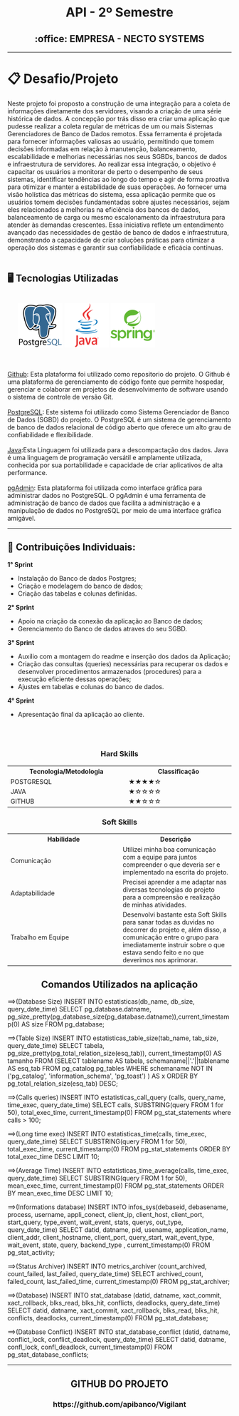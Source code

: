 <h1 align="center"> API -  2º Semestre</h1>
<h2 align="center">:office: EMPRESA - NECTO SYSTEMS</h2>


----------------------------------------------------------------------------------------------------------------------------------------------------------------------------------

# :clipboard: Desafio/Projeto
Neste projeto foi proposto a construção de uma integração para a coleta de informações diretamente dos servidores, visando a criação de uma série histórica de dados. A concepção por trás disso era criar uma aplicação que pudesse realizar a coleta regular de métricas de um ou mais Sistemas Gerenciadores de Banco de Dados remotos. Essa ferramenta é projetada para fornecer informações valiosas ao usuário, permitindo que tomem decisões informadas em relação à manutenção, balanceamento, escalabilidade e melhorias necessárias nos seus SGBDs, bancos de dados e infraestrutura de servidores.
Ao realizar essa integração, o objetivo é capacitar os usuários a monitorar de perto o desempenho de seus sistemas, identificar tendências ao longo do tempo e agir de forma proativa para otimizar e manter a estabilidade de suas operações. Ao fornecer uma visão holística das métricas do sistema, essa aplicação permite que os usuários tomem decisões fundamentadas sobre ajustes necessários, sejam eles relacionados a melhorias na eficiência dos bancos de dados, balanceamento de carga ou mesmo escalonamento da infraestrutura para atender às demandas crescentes.
Essa iniciativa reflete um entendimento avançado das necessidades de gestão de banco de dados e infraestrutura, demonstrando a capacidade de criar soluções práticas para otimizar a operação dos sistemas e garantir sua confiabilidade e eficácia contínuas.
<br></br>
## :desktop_computer: Tecnologias Utilizadas
<ul>
<div style="display: inline_block"><br> 
 <img src="https://github.com/devicons/devicon/blob/master/icons/postgresql/postgresql-original-wordmark.svg" width="100" height="100"/>
 <img src="https://raw.githubusercontent.com/devicons/devicon/1119b9f84c0290e0f0b38982099a2bd027a48bf1/icons/java/java-original-wordmark.svg" width="100"    height="100" />
 <img src="https://github.com/devicons/devicon/blob/master/icons/spring/spring-original-wordmark.svg" width="100" height="100" />
 
</div>
</ul>


 <br></br>
 <a href="https://github.com">Github</a>: Esta plataforma foi utilizado como repositorio do projeto. O Github é uma plataforma de gerenciamento de código fonte que permite hospedar, gerenciar e colaborar em projetos de desenvolvimento de software usando o sistema de controle de versão Git.
<br></br>
<a href="https://www.postgresql.org">PostgreSQL</a>: Este sistema foi utilizado como Sistema Gerenciador de Banco de Dados (SGBD) do projeto. O PostgreSQL é um sistema de gerenciamento de banco de dados relacional de código aberto que oferece um alto grau de confiabilidade e flexibilidade.
<br></br>
<a href="https://www.java.com">Java</a>:Esta Linguagem foi utilizada para a descompactação dos dados. Java é uma linguagem de programação versátil e amplamente utilizada, conhecida por sua portabilidade e capacidade de criar aplicativos de alta performance.
<br></br>
<a href="https://www.pgadmin.org">pgAdmin</a>: Esta plataforma foi utilizada como interface gráfica para administrar dados no PostgreSQL. O pgAdmin é uma ferramenta de administração de banco de dados que facilita a administração e a manipulação de dados no PostgreSQL por meio de uma interface gráfica amigável.



-------------------------------------------------------------------------------------------------------------------------------------------------------------

 ## :dart: Contribuições Individuais: 

 **1° Sprint**
- Instalação do Banco de dados Postgres;
- Criação e modelagem do banco de dados;
- Criação das tabelas e colunas definidas.

 **2° Sprint**  
- Apoio na criação da conexão da aplicação ao Banco de dados;
- Gerenciamento do Banco de dados atraves do seu SGBD.

 **3° Sprint**
 - Auxilio com a montagem do readme e inserção dos dados da Aplicação;
 - Criação das consultas (queries) necessárias para recuperar os dados e desenvolver procedimentos armazenados (procedures) para a execução eficiente dessas operações;
 - Ajustes em tabelas e colunas do banco de dados.

 **4° Sprint**
 - Apresentação final da aplicação ao cliente.
		  
</details>

<br></br>

<h3 align="center"> Hard Skills </h3>
  <table align="center">
    <tr>
      <th width="300px">Tecnologia/Metodologia</th>
      <th width="300px">Classificação</th>
    </tr>
    <tr>
      <td>POSTGRESQL</td>
      <td>★★★★☆</td>
    </tr>	
   <tr>
      <td>JAVA</td>
      <td>★☆☆☆☆</td>
    </tr>
    <tr>
      <td>GITHUB</td>
      <td>★★☆☆☆</td>
    </tr>
  </table>

 <h3 align="center">Soft Skills</h3>
  <table align="center">
    <tr>
      <th width="300px">Habilidade</th>
      <th width="300px">Descrição</th>
    </tr>
    <tr>
      <td>Comunicação</td>
      <td>Utilizei minha boa comunicação com a equipe para juntos compreender o que deveria ser e implementado na escrita do projeto.</td>
    </tr>
    <tr>
      <td>Adaptabilidade</td>
      <td>Precisei aprender a me adaptar nas diversas tecnologias do projeto para a compreensão e realização de minhas atividades.</td>
    </tr>
    <tr>
      <td>Trabalho em Equipe</td>
      <td>Desenvolvi bastante esta Soft Skills para sanar todas as duvidas no decorrer do projeto e, além disso, a comunicação entre o grupo para imediatamente instruir sobre o que estava sendo feito e no que deverimos nos aprimorar.</td>
  </table>

</table>
  <h2 align="center">  Comandos Utilizados  na aplicação </h2>
  <table align="center">
  ==>(Database Size)
INSERT INTO estatisticas(db_name, db_size, query_date_time)
	SELECT pg_database.datname, pg_size_pretty(pg_database_size(pg_database.datname)),current_timestamp(0) AS size 
	FROM pg_database;

==>(Table Size)
INSERT INTO estatisticas_table_size(tab_name, tab_size, query_date_time) SELECT tabela,
		pg_size_pretty(pg_total_relation_size(esq_tab)), current_timestamp(0) AS tamanho
		FROM (SELECT tablename AS tabela,
		schemaname||'.'||tablename AS esq_tab
	    FROM pg_catalog.pg_tables
		WHERE schemaname NOT
		IN ('pg_catalog', 'information_schema', 'pg_toast') ) AS x
		ORDER BY pg_total_relation_size(esq_tab) DESC;

==>(Calls queries)
INSERT INTO estatisticas_call_query (calls, query_name, time_exec, query_date_time) 
SELECT calls, SUBSTRING(query 
		FROM 1 for 50), total_exec_time, current_timestamp(0)
		FROM pg_stat_statements where calls > 100;

==>(Long time exec)
INSERT INTO estatisticas_time(calls, time_exec, query_date_time)
SELECT SUBSTRING(query FROM 1 for 50), total_exec_time, current_timestamp(0) 
	FROM pg_stat_statements 
	ORDER BY total_exec_time 
	DESC LIMIT 10;

==>(Average Time)
INSERT INTO estatisticas_time_average(calls, time_exec, query_date_time)
SELECT SUBSTRING(query FROM 1 for 50), mean_exec_time, current_timestamp(0) FROM pg_stat_statements 
ORDER BY mean_exec_time DESC LIMIT 10;

==>(Informations database) 
INSERT INTO infos_sys(debaseid, debasename, process, username, appli_conect, client_ip, client_host, client_port, 
start_query, type_event, wait_event, stats, querys, out_type, query_date_time)
SELECT datid, datname, pid, usename, application_name, client_addr, client_hostname, client_port, 
query_start, wait_event_type, wait_event, state, query, backend_type , current_timestamp(0) 
FROM pg_stat_activity;

==>(Status Archiver)
INSERT INTO metrics_archiver (count_archived, count_failed, last_failed, query_date_time) 
SELECT archived_count, failed_count, last_failed_time, current_timestamp(0) FROM pg_stat_archiver;

==>(Database)
INSERT INTO stat_database (datid, datname, xact_commit, xact_rollback, blks_read, blks_hit, conflicts, deadlocks, query_date_time) 
SELECT datid, datname, xact_commit, xact_rollback, blks_read, blks_hit, conflicts, deadlocks, current_timestamp(0) FROM pg_stat_database;

==>(Database Conflict)
INSERT INTO stat_database_conflict (datid, datname, conflict_lock, conflict_deadlock, query_date_time) 
SELECT datid, datname, confl_lock, confl_deadlock, current_timestamp(0) FROM pg_stat_database_conflicts;

   
----------------------------------------------------------------------------------------------------------------------------------------------------------------------------------

<h2 align="center"> GITHUB DO PROJETO</h2>

 <h3 align="center">https://github.com/apibanco/Vigilant</h3>
 
